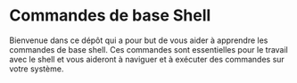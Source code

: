 # Commandes de base Shell

Bienvenue dans ce dépôt qui a pour but de vous aider à apprendre les commandes de base shell. Ces commandes sont essentielles pour le travail avec le shell et vous aideront à naviguer et à exécuter des commandes sur votre système.
